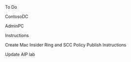 To Do

ContosoDC

AdminPC

Instructions

Create Mac Insider Ring and SCC Policy Publish Instructions

Update AIP lab